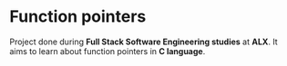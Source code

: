 # Function pointers
Project done during **Full Stack Software Engineering studies** at **ALX**. It aims to learn about function pointers in **C language**.

